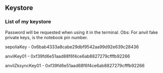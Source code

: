 ## Keystore
### List of my keystore

Password will be requested when using it in the terminal.
Obs: For anvil fake private keys, is the notebook pin number.

sepoliaKey - 0x6bab4333a8cabe29dbf9542aa99d92e639c28436

anvilKey01 - 0xf39fd6e51aad88f6f4ce6ab8827279cfffb92266

anvilZksyncKey01 - 0xf39fd6e51aad88f6f4ce6ab8827279cfffb92266
